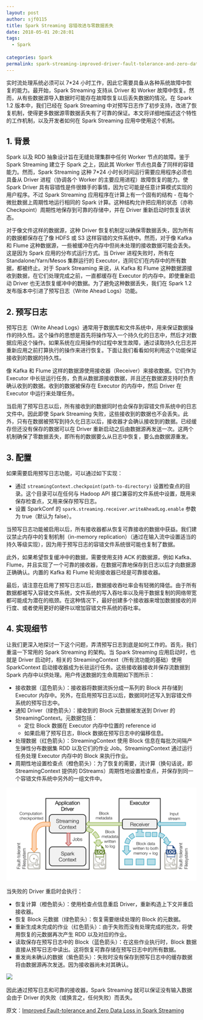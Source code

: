 ```yaml
---
layout: post
author: sjf0115
title: Spark Streaming 容错改进与零数据丢失
date: 2018-05-01 20:28:01
tags:
  - Spark

categories: Spark
permalink: spark-streaming-improved-driver-fault-tolerance-and-zero-data-loss
---
```


实时流处理系统必须可以 7*24 小时工作，因此它需要具备从各种系统故障中恢复的能力。最开始，Spark Streaming 支持从 Driver 和 Worker 故障中恢复。然而，从有些数据源导入数据时可能存在故障恢复以后丢失数据的情况。在 Spark 1.2 版本中，我们已经在 Spark Streaming 中对预写日志作了初步支持，改进了恢复机制，使得更多数据源零数据丢失有了可靠的保证。本文将详细地描述这个特性的工作机制，以及开发者如何在 Spark Streaming 应用中使用这个机制。

## 1. 背景

Spark 以及 RDD 抽象设计旨在无缝处理集群中任何 Worker 节点的故障。鉴于 Spark Streaming 建立于 Spark 之上，因此其 Worker 节点也具备了同样的容错能力。然而，Spark Streaming 这种 7*24 小时长时间运行需要应用程序必须也具备从 Driver 进程（协调各个 Worker 的主要应用进程）故障恢复的能力。使 Spark Driver 具有容错性是件很棘手的事情，因为它可能是任意计算模式实现的用户程序。不过 Spark Streaming 应用程序在计算上有一个固有的结构 - 在每个微批数据上周期性地运行相同的 Spark 计算。这种结构允许把应用的状态（亦称 Checkpoint）周期性地保存到可靠的存储中，并在 Driver 重新启动时恢复该状态。

对于像文件这样的数据源，这种 Driver 恢复机制足以确保零数据丢失，因为所有的数据都保存在了像 HDFS 或 S3 这样容错的文件系统中。然而，对于像 Kafka 和 Flume 这种数据源，一些被缓冲在内存中但尚未处理的接收数据可能会丢失。这是因为 Spark 应用的分布式运行方式。当 Driver 进程失败时，所有在 Standalone/Yarn/Mesos 集群运行的 Executor，连同它们在内存中的所有数据，都被终止。对于 Spark Streaming 来说，从 Kafka 和 Flume 这种数据源接收到数据，在它们处理完成之前，一直都缓存在 Executor 的内存中。即使重新启动 Driver 也无法恢复缓冲中的数据。为了避免这种数据丢失，我们在 Spark 1.2 发布版本中引进了预写日志（Write Ahead Logs）功能。

## 2. 预写日志

预写日志（Write Ahead Logs）通常用于数据库和文件系统中，用来保证数据操作的持久性。这个操作的思想是首先将操作写入一个持久化的日志中，然后才对数据应用这个操作。如果系统在应用操作的过程中发生故障，通过读取持久化日志并重新应用之前打算执行的操作来进行恢复。下面让我们看看如何利用这个功能保证接收到的数据的持久性。

像 Kafka 和 Flume 这样的数据源使用接收器（Receiver）来接收数据。它们作为 Executor 中长驻运行任务，负责从数据源接收数据，并且还在数据源支持时负责确认收到的数据。收到的数据被保存在 Executor 的内存中，然后 Driver 在 Executor 中运行来处理任务。

当启用了预写日志以后，所有接收到的数据同时也会保存到容错文件系统中的日志文件中。因此即使 Spark Streaming 失败，这些接收到的数据也不会丢失。此外，只有在数据被预写到持久化日志以后，接收器才会确认接收到的数据。已经缓存但还没有保存的数据可以在 Driver 重新启动之后由数据源再发送一次。这两个机制确保了零数据丢失，即所有的数据要么从日志中恢复，要么由数据源重发。

## 3. 配置

如果需要启用预写日志功能，可以通过如下实现：
- 通过 `streamingContext.checkpoint(path-to-directory)` 设置检查点的目录。这个目录可以在任何与 Hadoop API 接口兼容的文件系统中设置，既用来保存检查点，又用来保存预写日志。
- 设置 SparkConf 的 `spark.streaming.receiver.writeAheadLog.enable` 参数为 true（默认为 false）。

当预写日志功能被启用以后，所有接收器都从恢复可靠接收的数据中获益。我们建议禁止内存中的复制机制（in-memory replication）（通过在输入流中设置适当的持久等级实现），因为用于预写日志的容错文件系统很可能也复制了数据。

此外，如果希望恢复缓冲中的数据，需要使用支持 ACK 的数据源，例如 Kafka、Flume，并且实现了一个可靠的接收器，在数据可靠地保存到日志以后才向数据源正确确认。内置的 Kafka 和 Flume 轮询接收器已经是可靠接收器。

最后，请注意在启用了预写日志以后，数据接收吞吐率会有轻微的降低。由于所有数据都被写入容错文件系统，文件系统的写入吞吐率以及用于数据复制的网络带宽都可能成为潜在的瓶颈。在这种情况下，最好创建多个接收器来增加数据接收的并行度、或者使用更好的硬件以增加容错文件系统的吞吐率。

## 4. 实现细节

让我们更深入地探讨一下这个问题，弄清预写日志到底是如何工作的。首先，我们重温一下常用的 Spark Streaming 的架构。当 Spark Streaming 应用启动时，也就是 Driver 启动时，相关的 StreamingContext（所有流功能的基础）使用 SparkContext 启动接收器成为长驻运行任务。这些接收器接收并保存流数据到 Spark 内存中以供处理。用户传送数据的生命周期如下图所示：
- 接收数据（蓝色箭头）：接收器将数据流拆分成一系列的 Block 并存储到 Executor 内存中。另外，在启用预写日志以后，数据同时还写入到容错文件系统的预写日志中。
- 通知 Driver（绿色箭头）：接收到的 Block 元数据被发送到 Driver 的 StreamingContext。元数据包括：
  - 定位 Block 数据在 Executor 内存中位置的 reference id
  - 如果启用了预写日志，Block 数据在预写日志中的偏移信息。
- 处理数据（红色箭头）：StreamingContext 使用 Block 信息在每批次间隔产生弹性分布数据集 RDD 以及它们的作业 Job。StreamingContext 通过运行任务处理 Executor 内存中的 Block 来执行作业。
- 周期性地设置检查点（橙色箭头）：为了恢复的需要，流计算（换句话说，即 StreamingContext 提供的 DStreams）周期性地设置检查点，并保存到同一个容错文件系统中另外的一组文件中。

![](https://github.com/sjf0115/ImageBucket/blob/main/Spark/spark-streaming-improved-driver-fault-tolerance-and-zero-data-loss-1.png?raw=true)

当失败的 Driver 重启时会执行：
- 恢复计算（橙色箭头）：使用检查点信息重启 Driver，重新构造上下文并重启接收器。
- 恢复 Block 元数据（绿色箭头）：恢复需要继续处理的 Block 的元数据。
- 重新生成未完成的作业（红色箭头）：由于失败而没有处理完成的批次，将使用恢复的元数据再次产生 RDD 以及对应的作业。
- 读取保存在预写日志中的 Block（蓝色箭头）：在这些作业执行时，Block 数据直接从预写日志中读出。这将恢复可靠存储在预写日志中的所有数据。
- 重发尚未确认的数据（紫色箭头）：失败时没有保存到预写日志中的缓存数据将由数据源再次发送。因为接收器尚未对其确认。

![](https://github.com/sjf0115/ImageBucket/blob/main/Spark/spark-streaming-improved-driver-fault-tolerance-and-zero-data-loss-2.png?raw=true)

因此通过预写日志和可靠的接收器，Spark Streaming 就可以保证没有输入数据会由于 Driver 的失败（或换言之，任何失败）而丢失。

原文：[Improved Fault-tolerance and Zero Data Loss in Spark Streaming](https://databricks.com/blog/2015/01/15/improved-driver-fault-tolerance-and-zero-data-loss-in-spark-streaming.html)
